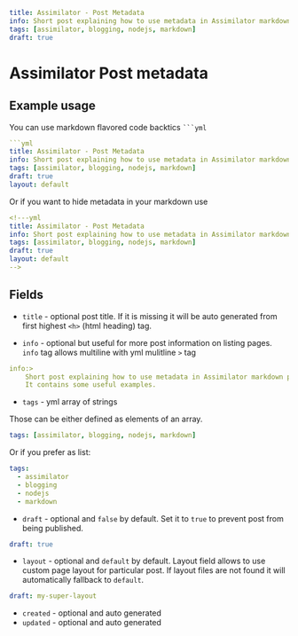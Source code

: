 ```yml
title: Assimilator - Post Metadata
info: Short post explaining how to use metadata in Assimilator markdown post
tags: [assimilator, blogging, nodejs, markdown]  
draft: true
```

# Assimilator Post metadata

## Example usage

You can use markdown flavored code backtics <code>&#x0060;&#x0060;&#x0060;yml</code>

```yml
```yml
title: Assimilator - Post Metadata
info: Short post explaining how to use metadata in Assimilator markdown post
tags: [assimilator, blogging, nodejs, markdown]  
draft: true
layout: default
``````

Or if you want to hide metadata in your markdown use

```yml
<!---yml
title: Assimilator - Post Metadata
info: Short post explaining how to use metadata in Assimilator markdown post
tags: [assimilator, blogging, nodejs, markdown]  
draft: true
layout: default
-->
```

## Fields

* `title` - optional post title. If it is missing it will be auto generated from first highest `<h>` (html heading) tag.

* `info` - optional but useful for more post information on listing pages. `info` tag allows multiline with yml mulitline `>` tag

```yml
info:>
    Short post explaining how to use metadata in Assimilator markdown post.
    It contains some useful examples.

```

* `tags` - yml array of strings

Those can be either defined as elements of an array.

```yml
tags: [assimilator, blogging, nodejs, markdown]  
```

Or if you prefer as list:

```yml
tags:
  - assimilator
  - blogging
  - nodejs
  - markdown
```

* `draft` - optional and `false` by default. Set it to `true` to prevent post from being published.

```yml
draft: true
```

* `layout` - optional and `default` by default. Layout field allows to use custom page layout for particular post. If layout files are not found it will automatically fallback to `default`.

```yml
draft: my-super-layout
```

* `created` - optional and auto generated
* `updated`  - optional and auto generated
